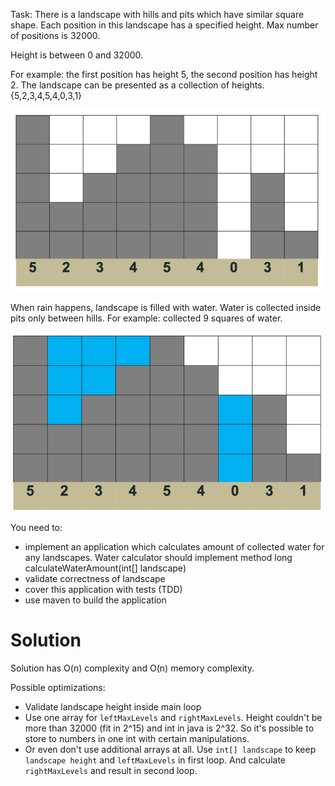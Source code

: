 Task: There is a landscape with hills and pits which have similar square shape. Each position in this landscape has a specified height. Max number of positions is 32000. 

Height is between 0 and 32000.

For example: the first position has height 5, the second position has height 2. The landscape can be presented as a collection of heights. {5,2,3,4,5,4,0,3,1}

![img1.png](img1.png)

When rain happens, landscape is filled with water. Water is collected inside pits only between hills. For example: collected 9 squares of water.

![img2.png](img2.png)

You need to:
- implement an application which calculates amount of collected water for any landscapes. Water calculator should implement method long calculateWaterAmount(int[] landscape)
- validate correctness of landscape
- cover this application with tests (TDD)
- use maven to build the application


# Solution

Solution has O(n) complexity and O(n) memory complexity.

Possible optimizations:
- Validate landscape height inside main loop
- Use one array for `leftMaxLevels` and `rightMaxLevels`. Height couldn't be more than 32000 (fit in 2^15) and int in java is 2^32. So it's possible to store to numbers in one int with certain manipulations.
- Or even don't use additional arrays at all. Use `int[] landscape` to keep `landscape height` and `leftMaxLevels` in first loop. And calculate `rightMaxLevels` and result in second loop.